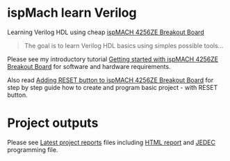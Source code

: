 # ispMach learn Verilog

Learning Verilog HDL using cheap [ispMACH 4256ZE Breakout Board][]

> The goal is to learn Verilog HDL basics using simples possible tools...
                                                                  
Please see my introductory tutorial
[Getting started with ispMACH 4256ZE Breakout Board][]
for software and hardware requirements.

Also read 
[Adding RESET button to ispMACH 4256ZE Breakout Board][]
for step by step guide how to create and program basic
project - with RESET button.                                       

# Project outputs

Please see [Latest project reports][] files including
[HTML report][] and [JEDEC][] programming file. 



[ispMACH 4256ZE Breakout Board]: http://www.latticesemi.com/Products/DevelopmentBoardsAndKits/ispMACH4256ZEBreakoutBoard.aspx
[Getting started with ispMACH 4256ZE Breakout Board]: https://github.com/hpaluch/hpaluch.github.io/wiki/Getting-started-with-ispMACH-4256ZE-Breakout-Board
[Adding RESET button to ispMACH 4256ZE Breakout Board]: https://github.com/hpaluch/hpaluch.github.io/wiki/Adding-RESET-button-to-ispMACH-4256ZE-Breakout-Board
[Latest project reports]: https://hpaluch.github.io/ispMach-learn-verilog/
[HTML report]: https://hpaluch.github.io/ispMach-learn-verilog/bb_learn.html
[JEDEC]: https://hpaluch.github.io/ispMach-learn-verilog/bb_learn.jed
